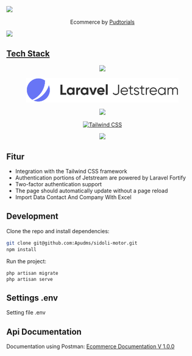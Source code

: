 ![](https://i.imgur.com/waxVImv.png)

<p align="center">Ecommerce by <a href="">Pudtorials</p>

![](https://i.imgur.com/waxVImv.png)

## Tech Stack
<p align="center">
  <a href="https://laravel.com" target="_blank"><img src="https://raw.githubusercontent.com/laravel/art/master/logo-lockup/5%20SVG/2%20CMYK/1%20Full%20Color/laravel-logolockup-cmyk-red.svg" width="400"></a>
</p>

<p align="center">
  <a href="https://jetstream.laravel.com/" target="_blank"><img src="https://github.com/laravel/jetstream/blob/3.x/art/logo.svg" width="400"></a>
</p>

<p align="center">
  <a href="https://laravel-livewire.com/" target="_blank"><img src="https://avatars.githubusercontent.com/u/51960834?s=100"></a>
</p>

<p align="center">
  <a href="https://tailwindcss.com/" target="_blank">
    <picture>
      <source media="(prefers-color-scheme: dark)" srcset="https://raw.githubusercontent.com/tailwindlabs/tailwindcss/HEAD/.github/logo-dark.svg">
      <source media="(prefers-color-scheme: light)" srcset="https://raw.githubusercontent.com/tailwindlabs/tailwindcss/HEAD/.github/logo-light.svg">
      <img alt="Tailwind CSS" src="https://raw.githubusercontent.com/tailwindlabs/tailwindcss/HEAD/.github/logo-light.svg" width="350" height="70" style="max-width: 100%;">
    </picture>
  </a>
</p>

<p align="center">
  <a href="https://www.mysql.com/" target="_blank"><img src="https://labs.mysql.com/common/logos/mysql-logo.svg?v2" width="400"></a>
</p>

## Fitur
- Integration with the Tailwind CSS framework
- Authentication portions of Jetstream are powered by Laravel Fortify
- Two-factor authentication support
- The page should automatically update without a page reload
- Import Data Contact And Company With Excel

## Development
Clone the repo and install dependencies:
```bash
git clone git@github.com:Apudms/sidoli-motor.git
npm install
```

Run the project:
```shell
php artisan migrate
php artisan serve
```
## Settings .env
Setting file .env

## Api Documentation
Documentation using Postman:
<a href="">Ecommerce Documentation V 1.0.0</a>